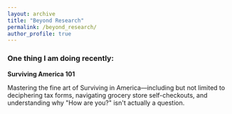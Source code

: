 ```yaml
---
layout: archive
title: "Beyond Research"
permalink: /beyond_research/
author_profile: true
---
```


### One thing I am doing recently:

**Surviving America 101**

Mastering the fine art of Surviving in America—including but not limited to deciphering tax forms, navigating grocery store self-checkouts, and understanding why "How are you?" isn't actually a question.
